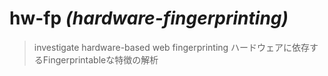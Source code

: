 # hw-fp _(hardware-fingerprinting)_

> investigate hardware-based web fingerprinting
> ハードウェアに依存するFingerprintableな特徴の解析

